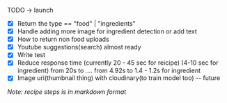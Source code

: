 TODO -> launch

- [x] Return the type == "food" | "ingredients"
- [x] Handle adding more image for ingredient detection or add text
- [x] How to return non food uploads
- [x] Youtube suggestions(search)
      almost ready
- [x] Write test
- [x] Reduce response time (currently 20 - 45 sec for reicipe) (4-10 sec for ingredient)
      from 20s to ....
      from 4.92s to 1.4 - 1.2s for ingredient
- [x] Image uri(thumbnail thing) with cloudinary(to train model too) -- future

_Note: recipe steps is in markdown format_
